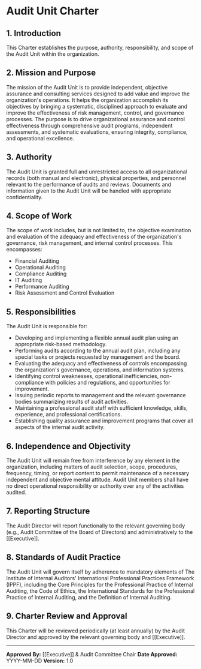 # Audit Unit Charter

## 1. Introduction
This Charter establishes the purpose, authority, responsibility, and scope of the Audit Unit within the organization.

## 2. Mission and Purpose
The mission of the Audit Unit is to provide independent, objective assurance and consulting services designed to add value and improve the organization's operations. It helps the organization accomplish its objectives by bringing a systematic, disciplined approach to evaluate and improve the effectiveness of risk management, control, and governance processes. The purpose is to drive organizational assurance and control effectiveness through comprehensive audit programs, independent assessments, and systematic evaluations, ensuring integrity, compliance, and operational excellence.

## 3. Authority
The Audit Unit is granted full and unrestricted access to all organizational records (both manual and electronic), physical properties, and personnel relevant to the performance of audits and reviews. Documents and information given to the Audit Unit will be handled with appropriate confidentiality.

## 4. Scope of Work
The scope of work includes, but is not limited to, the objective examination and evaluation of the adequacy and effectiveness of the organization's governance, risk management, and internal control processes. This encompasses:
- Financial Auditing
- Operational Auditing
- Compliance Auditing
- IT Auditing
- Performance Auditing
- Risk Assessment and Control Evaluation

## 5. Responsibilities
The Audit Unit is responsible for:
- Developing and implementing a flexible annual audit plan using an appropriate risk-based methodology.
- Performing audits according to the annual audit plan, including any special tasks or projects requested by management and the board.
- Evaluating the adequacy and effectiveness of controls encompassing the organization's governance, operations, and information systems.
- Identifying control weaknesses, operational inefficiencies, non-compliance with policies and regulations, and opportunities for improvement.
- Issuing periodic reports to management and the relevant governance bodies summarizing results of audit activities.
- Maintaining a professional audit staff with sufficient knowledge, skills, experience, and professional certifications.
- Establishing quality assurance and improvement programs that cover all aspects of the internal audit activity.

## 6. Independence and Objectivity
The Audit Unit will remain free from interference by any element in the organization, including matters of audit selection, scope, procedures, frequency, timing, or report content to permit maintenance of a necessary independent and objective mental attitude. Audit Unit members shall have no direct operational responsibility or authority over any of the activities audited.

## 7. Reporting Structure
The Audit Director will report functionally to the relevant governing body (e.g., Audit Committee of the Board of Directors) and administratively to the [[Executive]].

## 8. Standards of Audit Practice
The Audit Unit will govern itself by adherence to mandatory elements of The Institute of Internal Auditors' International Professional Practices Framework (IPPF), including the Core Principles for the Professional Practice of Internal Auditing, the Code of Ethics, the International Standards for the Professional Practice of Internal Auditing, and the Definition of Internal Auditing.

## 9. Charter Review and Approval
This Charter will be reviewed periodically (at least annually) by the Audit Director and approved by the relevant governing body and [[Executive]].

---
**Approved By:** [[Executive]] & Audit Committee Chair
**Date Approved:** YYYY-MM-DD
**Version:** 1.0

